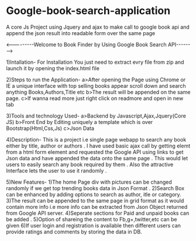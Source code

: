# Google-book-search-application
A core Js Project using Jquery and ajax to make call to google book api and append the json result into readable form over the same page

<---------Welcome to Book Finder by Using Google Book Search API-------->

1)Intallation-
For Installation You just need to extract evry file from zip and 
launch it by opening the index.html file

2)Steps to run the Application-
a>After opening the Page using Chrome or IE a unique interface with
top selling books appear scroll down and search anything Books,Authors,Title etc
b>The result will be appended on the same page.
c>If wanna read more just right click on readmore and open in new tab


3)Tools and technology Used-
a>Backend by Javascript,Ajax,Jquery(Core JS)
b>Front End by Editing uniquely a template which is over Bootstrap(Html,Css,Js)
c>Json Data


4)Description-
This is a project i.e single page webapp to search any book either by title,
author or authors . I have used basic ajax call by getting elemt
 from a html form element and requested the Google API using links to get Json data 
and have appended the data onto the same page . 
This would let users to easily search any book required by them . 
Also the attractive Interface lets the user to use it randomly .


5)New Features-
1)The home Page div with pictures can be changed randomly if we get top 
trending books data in Json Format .
2)Search Box can be enhanced by adding options to search as author, itle or category.
3)The result can be appended to the same page in grid format as it would contain more info i.e more
info can be extracted from Json Object returned from Google API server.
4)Seperate sections for Paid and unpaid books can be added .
5)Option of shareing the content to Fb,g+,twitter,etc can be given 
6)If user login and registration is available then different users can
provide ratings and comments by storing the data in DB.


